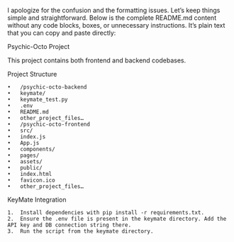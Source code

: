 I apologize for the confusion and the formatting issues. Let’s keep things simple and straightforward. Below is the complete README.md content without any code blocks, boxes, or unnecessary instructions. It’s plain text that you can copy and paste directly:

Psychic-Octo Project

This project contains both frontend and backend codebases.

Project Structure

	•	/psychic-octo-backend
	•	keymate/
	•	keymate_test.py
	•	.env
	•	README.md
	•	other_project_files…
	•	/psychic-octo-frontend
	•	src/
	•	index.js
	•	App.js
	•	components/
	•	pages/
	•	assets/
	•	public/
	•	index.html
	•	favicon.ico
	•	other_project_files…

KeyMate Integration

	1.	Install dependencies with pip install -r requirements.txt.
	2.	Ensure the .env file is present in the keymate directory. Add the API key and DB connection string there.
	3.	Run the script from the keymate directory.
